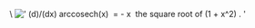 \\
![' (d)/(dx) arccosech(x)  = - x  the square root of (1 + x\^2) . '](../dictionary/equation_images/3916.1..png)
